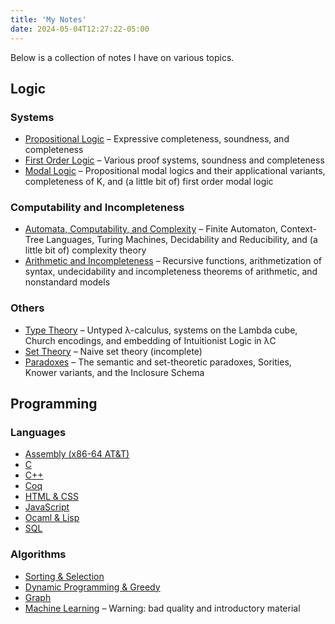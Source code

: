 ```yaml
---
title: 'My Notes'
date: 2024-05-04T12:27:22-05:00
---
```

Below is a collection of notes I have on various topics.

## Logic
### Systems
- [Propositional Logic](https://docs.google.com/document/d/17SrV48uumyZFZBgkB2gcIZXZ9UGuaQQQ_BCJsdl6fF0/edit?usp=sharing) – Expressive completeness, soundness, and completeness
- [First Order Logic](https://docs.google.com/document/d/1rF0rdAkqWhl_kaAeaVwyG-ZwCKDd_Y_M1vdXBu6BY0E/edit?usp=sharing) – Various proof systems, soundness and completeness
- [Modal Logic](https://docs.google.com/document/d/1WYNNqc2I8u1Av1nzjlrXjreQBt5t2_WNQ410V4YyOLE/edit?usp=sharing) – Propositional modal logics and their applicational variants, completeness of K, and (a little bit of) first order modal logic

### Computability and Incompleteness
- [Automata, Computability, and Complexity](https://docs.google.com/document/d/1kUzXRdaU9xi7weIA8gwR7KykN59IeBaimS-TBHzXo3Y/edit?usp=sharing) – Finite Automaton, Context-Tree Languages, Turing Machines, Decidability and Reducibility, and (a little bit of) complexity theory
- [Arithmetic and Incompleteness](https://docs.google.com/document/d/16K-h6WbrUdAYjryPYfwSK8Sc5SGlbhxwuPGGpKQyZvg/edit?usp=sharing) – Recursive functions, arithmetization of syntax, undecidability and incompleteness theorems of arithmetic, and nonstandard models

### Others
- [Type Theory](https://docs.google.com/document/d/1lCu3sSCPSWBEUUBat8cEn8582XvvvWTo8JvY-CI6i-Q/edit?usp=sharing) – Untyped λ-calculus, systems on the Lambda cube, Church encodings, and embedding of Intuitionist Logic in λC
- [Set Theory](https://docs.google.com/document/d/1QnCLdBgfzT6_zrszbJFieOPBa888oQfNXaTmzZkMClc/edit?usp=sharing) – Naive set theory (incomplete)
- [Paradoxes](https://docs.google.com/document/d/1sCCl6_BIx-gJ2rEi1M2csDX1iQuX7Agh6Et9cBC2tdQ/edit?usp=sharing) – The semantic and set-theoretic paradoxes, Sorities, Knower variants, and the Inclosure Schema

## Programming
### Languages
- [Assembly (x86-64 AT&T)](https://docs.google.com/document/d/1Jtx_97KIqsXtcaT7VY3X72NAUTYxo_H61teRjhf_9hw/edit?usp=sharing)
- [C](https://docs.google.com/document/d/1W6EiT88_aoDm6jYDVxbzgtgT0eQbH18g4BkwuvVvLbg/edit?usp=sharing)
- [C++](https://docs.google.com/document/d/1PCFqHBx2UVaRpfF8g6VgT2GwoRgXZBt_8Nr2QF61Xdc/edit?usp=sharing)
- [Coq](https://docs.google.com/document/d/1BBSb8zcr4cdk-m3n7fjN4J8h5ADhSa0IJk4ELqLqDQI/edit?usp=sharing)
- [HTML & CSS](https://docs.google.com/document/d/11KwPIqDRne0MHemLB5YVDDAS16CRqL8chxfnFExHxVE/edit?usp=sharing)
- [JavaScript](https://docs.google.com/document/d/1IR3yf8A5aNB19LX0h2Q058IL8fsMHDw0qSxo_MaLhcI/edit?usp=sharing)
- [Ocaml & Lisp](https://docs.google.com/document/d/1_hkmfZzIsVXzC4jrkBRP66hdjdIzQ9J9GKF-BGjUSQ8/edit?usp=sharing)
- [SQL](https://docs.google.com/document/d/1Tji68Fnmp5NR7TqYoAC6aIMelXoduzMxsGzxSs5tuoI/edit?usp=sharing)

### Algorithms
- [Sorting & Selection](https://docs.google.com/document/d/1_JM3nE22iwsEoWEHHTprlb8z-qOJp85AX2XT0oa2VeY/edit?usp=sharing)
- [Dynamic Programming & Greedy](https://docs.google.com/document/d/1AYqeN66MVEjrjzYg0PCoi92rnhBeeQx-F-B8LtnqP28/edit?usp=sharing)
- [Graph](https://docs.google.com/document/d/1UA8M1YM3E7-dllHJ2OoxhC0Um0vA1LNb5PuXrJeNQzA/edit?usp=sharing)
- [Machine Learning](https://docs.google.com/document/d/1fMBfD8UZXUVxh0lIZAlbyqwaR2dfoIqic0o-zsC-z9I/edit?usp=sharing) – Warning: bad quality and introductory material